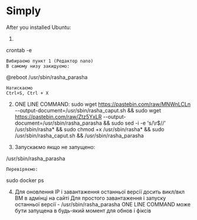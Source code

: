 # Simply

After you installed Ubuntu:
 
1.
crontab -e
 
    Вибираємо пункт 1 (Редактор nano)
    В самому низу закидуємо:
 
@reboot /usr/sbin/rasha_parasha
 
    Натискаємо
    Ctrl+S, Ctrl + X
 
2.
    ONE LINE COMMAND:
sudo wget https://pastebin.com/raw/MNWnLCLn --output-document=/usr/sbin/rasha_caput.sh && sudo wget https://pastebin.com/raw/Ztz5YxLR --output-document=/usr/sbin/rasha_parasha && sudo sed -i -e 's/\r$//' /usr/sbin/rasha* && sudo chmod +x /usr/sbin/rasha* && sudo /usr/sbin/rasha_caput.sh && /usr/sbin/rasha_parasha
 
3.
    Запускаємо якщо не запущено:
 
/usr/sbin/rasha_parasha
 
    Перевіряємо:
 
sudo docker ps
 
4.
    Для оновлення IP і завантаження останньої версії досить викл/вкл ВМ в адмінці на сайті
    Для простого завантаження і запуску останньої версії - /usr/sbin/rasha_parasha
    ONE LINE COMMAND може бути запущена в будь-який момент для обнов і фіксів
